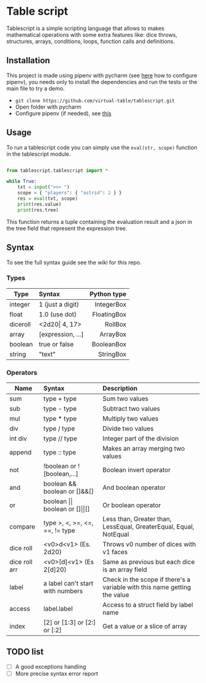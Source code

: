 # Table script
Tablescript is a simple scripting language that allows to makes mathematical operations with some extra features like: dice throws, structures, arrays, conditions, loops, function calls and definitions.

## Installation
This project is made using pipenv with pycharm (see [here](https://www.jetbrains.com/help/pycharm/pipenv.html) how to configure pipenv), you needs only to install the dependencies and run the tests or the main file to try a demo.

- `git clone https://github.com/virtual-table/tablescript.git`
- Open folder with pycharm
- Configure pipenv (if needed), see [this](https://www.jetbrains.com/help/pycharm/pipenv.html)

## Usage
To run a tablescript code you can simply use the `eval(str, scope)` function in the tablescript module.

```Python

from tablescript.tablescript import *

while True:
    txt = input(">>> ")
    scope = { "players": { "astrid": 2 } }
    res = eval(txt, scope)
    print(res.value)
    print(res.tree)
```

This function returns a tuple containing the evaluation result and a json in the tree field that represent the expression tree.

## Syntax
To see the full syntax guide see the wiki for this repo.

### Types
| Type          | Syntax            | Python type  |
| ------------- |:------------------| ------------:|
| integer       | 1 (just a digit)  | IntegerBox   |
| float         | 1.0 (use dot)     | FloatingBox  |
| diceroll      | <2d20\| 4, 17>    | RollBox      |
| array         | [expression, ...] | ArrayBox     |
| boolean       | true or false     | BooleanBox   |
| string        | "text"            | StringBox    |

### Operators
| Name          | Syntax                            | Description                                                       |
| ------------- |:----------------------------------|:----------------------------------------------------------------- |
| sum           | type + type                       | Sum two values                                                    |
| sub           | type - type                       | Subtract two values                                               |
| mul           | type * type                       | Multiply two values                                               |
| div           | type / type                       | Divide two values                                                 |
| int div       | type // type                      | Integer part of the division                                      |
| append        | type :: type                      | Makes an array merging two values                                 |
| not           | !boolean or ![boolean,...]        | Boolean invert operator                                           |
| and           | boolean && boolean or []&&[]      | And boolean operator                                              |
| or            | boolean \|\| boolean or []\|\|[]  | Or boolean operator                                               |
| compare       | type >, <, >=, <=, ==, != type    | Less than, Greater than, LessEqual, GreaterEqual, Equal, NotEqual |
| dice roll     | \<v0\>d\<v1\> (Es. 2d20)          | Throws v0 number of dices with v1 faces                           | 
| dice roll arr | \<v0\>[d]\<v1\> (Es 2[d]20)       | Same as previous but each dice is an array field                  |
| label         | a label can't start with numbers  | Check in the scope if there's a variable with this name getting the value |
| access        | label.label                       | Access to a struct field by label name                            |
| index         | [2] or [1:3] or [2:] or [:2]      | Get a value or a slice of array                                   |

## TODO list

- [ ] A good exceptions handling
- [ ] More precise syntax error report
